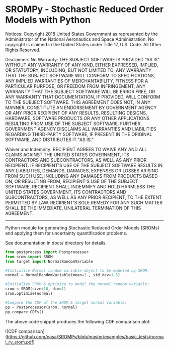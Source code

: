 SROMPy - **S**tochastic **R**educed **O**rder **M**odels with **Py**thon 
==========================================================================

Notices:
Copyright 2018 United States Government as represented by the Administrator of the National Aeronautics and Space Administration. No copyright is claimed in the United States under Title 17, U.S. Code. All Other Rights Reserved.
 
Disclaimers
No Warranty: THE SUBJECT SOFTWARE IS PROVIDED "AS IS" WITHOUT ANY WARRANTY OF ANY KIND, EITHER EXPRESSED, IMPLIED, OR STATUTORY, INCLUDING, BUT NOT LIMITED TO, ANY WARRANTY THAT THE SUBJECT SOFTWARE WILL CONFORM TO SPECIFICATIONS, ANY IMPLIED WARRANTIES OF MERCHANTABILITY, FITNESS FOR A PARTICULAR PURPOSE, OR FREEDOM FROM INFRINGEMENT, ANY WARRANTY THAT THE SUBJECT SOFTWARE WILL BE ERROR FREE, OR ANY WARRANTY THAT DOCUMENTATION, IF PROVIDED, WILL CONFORM TO THE SUBJECT SOFTWARE. THIS AGREEMENT DOES NOT, IN ANY MANNER, CONSTITUTE AN ENDORSEMENT BY GOVERNMENT AGENCY OR ANY PRIOR RECIPIENT OF ANY RESULTS, RESULTING DESIGNS, HARDWARE, SOFTWARE PRODUCTS OR ANY OTHER APPLICATIONS RESULTING FROM USE OF THE SUBJECT SOFTWARE.  FURTHER, GOVERNMENT AGENCY DISCLAIMS ALL WARRANTIES AND LIABILITIES REGARDING THIRD-PARTY SOFTWARE, IF PRESENT IN THE ORIGINAL SOFTWARE, AND DISTRIBUTES IT "AS IS." 

 Waiver and Indemnity:  RECIPIENT AGREES TO WAIVE ANY AND ALL CLAIMS AGAINST THE UNITED STATES GOVERNMENT, ITS CONTRACTORS AND SUBCONTRACTORS, AS WELL AS ANY PRIOR RECIPIENT.  IF RECIPIENT'S USE OF THE SUBJECT SOFTWARE RESULTS IN ANY LIABILITIES, DEMANDS, DAMAGES, EXPENSES OR LOSSES ARISING FROM SUCH USE, INCLUDING ANY DAMAGES FROM PRODUCTS BASED ON, OR RESULTING FROM, RECIPIENT'S USE OF THE SUBJECT SOFTWARE, RECIPIENT SHALL INDEMNIFY AND HOLD HARMLESS THE UNITED STATES GOVERNMENT, ITS CONTRACTORS AND SUBCONTRACTORS, AS WELL AS ANY PRIOR RECIPIENT, TO THE EXTENT PERMITTED BY LAW.  RECIPIENT'S SOLE REMEDY FOR ANY SUCH MATTER SHALL BE THE IMMEDIATE, UNILATERAL TERMINATION OF THIS AGREEMENT.

------------------------------------------------------------------------------

Python module for generating Stochastic Reduced Order Models (SROMs) and applying them for uncertainty quantification problems. 

See documentation in docs/ directory for details. 

```python
from postprocess import Postprocessor
from srom import SROM
from target import NormalRandomVariable

#Initialize Normal random variable object to be modeled by SROM:
normal = NormalRandomVariable(mean=3., std_dev=1.5)

#Initialize SROM & optimize to model the normal random variable:
srom = SROM(size=10, dim=1)
srom.optimize(normal)

#Compare the CDF of the SROM & target normal variable:
pp = Postprocessor(srom, normal)
pp.compare_CDFs()
  ```
  
  The above code snippet produces the following CDF comparison plot: 
  
  ![CDF comparison]
  (https://github.com/nasa/SROMPy/blob/master/examples/basic_tests/normal_rv_srom.pdf)
  
